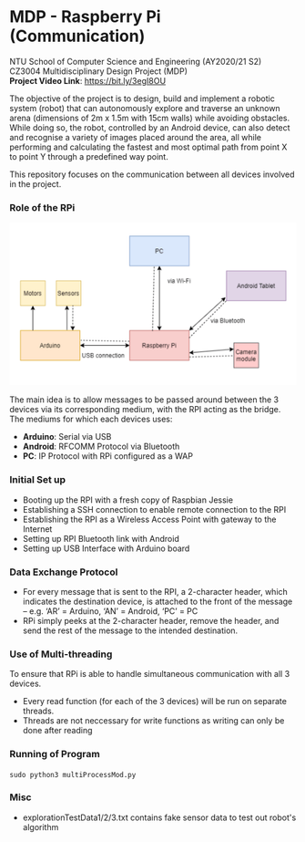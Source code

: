 # MDP - Raspberry Pi (Communication)

NTU School of Computer Science and Engineering (AY2020/21 S2)  
CZ3004 Multidisciplinary Design Project (MDP)  
**Project Video Link**: https://bit.ly/3egI8OU

The objective of the project is to design, build and implement a robotic system (robot) that can autonomously explore and traverse an unknown arena (dimensions of 2m x 1.5m with 15cm walls) while avoiding obstacles. While doing so, the robot, controlled by an Android device, can also detect and recognise a variety of images placed around the area, all while performing and calculating the fastest and most optimal path from point X to point Y through a predefined way point.  
  
This repository focuses on the communication between all devices involved in the project.

### Role of the RPi
![alt text](https://github.com/kristy-chng/MDP-RaspberryPi/blob/main/high-level-architecture.png?raw=true)

The main idea is to allow messages to be passed around between the 3 devices via its corresponding medium, with the RPI acting as the bridge. The mediums for which each devices uses:
- **Arduino**: Serial via USB
- **Android**: RFCOMM Protocol via Bluetooth
- **PC**: IP Protocol with RPi configured as a WAP

### Initial Set up 
- Booting up the RPI with a fresh copy of Raspbian Jessie
- Establishing a SSH connection to enable remote connection to the RPI
- Establishing the RPI as a Wireless Access Point with gateway to the Internet
- Setting up RPI Bluetooth link with Android
- Setting up USB Interface with Arduino board

### Data Exchange Protocol
- For every message that is sent to the RPI, a 2-character header, which indicates the destination device, is attached to the front of the message – e.g. ‘AR’ = Arduino, ‘AN’ = Android, ‘PC’ = PC
- RPi simply peeks at the 2-character header, remove the header,  and send the rest of the message to the intended destination.

### Use of Multi-threading
To ensure that RPi is able to handle simultaneous communication with all 3 devices.
- Every read function (for each of the 3 devices) will be run on separate threads.
- Threads are not neccessary for write functions as writing can only be done after reading 

### Running of Program
```sudo python3 multiProcessMod.py```

### Misc
- explorationTestData1/2/3.txt contains fake sensor data to test out robot's algorithm
